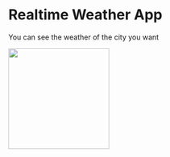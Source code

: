 # Realtime Weather App

You can see the weather of the city you want

<p float="center">
  <img src="https://github.com/Emrecsmsk/realtime-weather-app/blob/main/assets/github/readme.gif?raw=true" width="200" />
 
</p>
